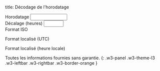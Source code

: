 title: Décodage de l'horodatage

<div class="w3-row-padding" style="padding-left: 0px;">
  <div class="w3-third">
    <label for="timestamp">Horodatage</label>
    <input class="w3-input w3-border w3-hover-theme w3-theme-l1" name="timestamp" id="timestamp" type="number" min="0" max="4294967295" onchange="genTs();">
  </div>
  <div class="w3-third">
    <label for="offset">Décalage (heures)</label>
    <input class="w3-input w3-border w3-hover-theme w3-theme-l1" name="offset" id="offset" type="number" min="-12" max="12" onchange="genTs();">
  </div>
</div>

<div class="w3-row-padding w3-margin-top" style="padding-left: 0px;">
  <div class="w3-third">
    <label for="ts-utc-iso">Format ISO</label>
    <pre style="margin-top: 0px !important;"><code id="ts-utc-iso" name="ts-utc-iso" onclick="copyToClipboard('ts-utc-iso');" style="cursor: copy;"></code></pre>
  </div>
  <div class="w3-third">
    <label for="ts-utc">Format localisé (UTC)</label>
    <pre style="margin-top: 0px !important;"><code id="ts-utc" name="ts-utc" onclick="copyToClipboard('ts-utc');" style="cursor: copy;"></code></pre>
  </div>
  <div class="w3-third">
    <label for="ts-local">Format localisé (heure locale)</label>
    <pre style="margin-top: 0px !important;"><code id="ts-local" name="ts-local" onclick="copyToClipboard('ts-local');" style="cursor: copy;"></code></pre>
  </div>
</div>

Toutes les informations fournies sans garantie.
{: .w3-panel .w3-theme-l3 .w3-leftbar .w3-rightbar .w3-border-orange }

<script>
genTs();

function getLang()
{
  if (navigator.languages != undefined) {
    return navigator.languages[0]; 
  } else {
    return navigator.language;
  }
}

function genTs() {
  let curtimestamp;
  let timestamp = document.getElementById('timestamp');
  let offset = document.getElementById('offset');
  let ts_utc_iso = document.getElementById('ts-utc-iso');
  let ts_utc = document.getElementById('ts-utc');
  let ts_local = document.getElementById('ts-local');
  
  if (offset.value < -12 || offset.value > 12 || isNaN(offset.value) || offset.value == '') {
    offset.value = 0;
  }
  if (timestamp.value < 0 || timestamp.value > 4294967295 || isNaN(timestamp.value) || timestamp.value == '') {
    timestamp.value = Math.floor(Date.now() / 1000);
  }
  curtimestamp = (parseInt(offset.value) * 3600) + parseInt(timestamp.value);
  
  ts_utc_iso.textContent = new Date(curtimestamp * 1000).toISOString()
  ts_utc.textContent = new Date(curtimestamp * 1000).toLocaleString(getLang(), {timeZone: "UTC"});
  ts_local.textContent = new Date(curtimestamp * 1000).toLocaleString(getLang());
}

function copyToClipboard(id) {
  let ip = document.getElementById(id);
  navigator.clipboard.writeText(ip.textContent);
}
</script>